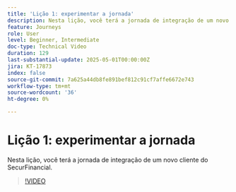 ```yaml
---
title: 'Lição 1: experimentar a jornada'
description: Nesta lição, você terá a jornada de integração de um novo cliente do SecurFinancial.
feature: Journeys
role: User
level: Beginner, Intermediate
doc-type: Technical Video
duration: 129
last-substantial-update: 2025-05-01T00:00:00Z
jira: KT-17873
index: false
source-git-commit: 7a625a44db8fe891bef812c91cf7affe6672e743
workflow-type: tm+mt
source-wordcount: '36'
ht-degree: 0%

---
```



# Lição 1: experimentar a jornada

Nesta lição, você terá a jornada de integração de um novo cliente do SecurFinancial.

>[!VIDEO](https://video.tv.adobe.com/v/3457827/?learn=on&enablevpops)
